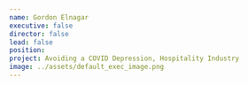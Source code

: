 ```yaml
---
name: Gordon Elnagar
executive: false
director: false
lead: false
position:  
project: Avoiding a COVID Depression, Hospitality Industry
image: ../assets/default_exec_image.png
---
```

